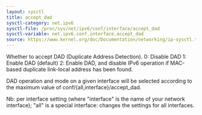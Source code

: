 ```yaml
---
layout: sysctl
title: accept_dad
sysctl-category: net.ipv6
sysctl-file: /proc/sys/net/ipv6/conf/interface/accept_dad
sysctl-variable: net.ipv6.conf.interface.accept_dad
source: https://www.kernel.org/doc/Documentation/networking/ip-sysctl.txt
---
```

Whether to accept DAD (Duplicate Address Detection).
0: Disable DAD
1: Enable DAD (default)
2: Enable DAD, and disable IPv6 operation if MAC-based duplicate
   link-local address has been found.

DAD operation and mode on a given interface will be selected according
to the maximum value of conf/{all,interface}/accept_dad.


Nb: per interface setting (where "interface" is the name of your network interface); "all" is a special interface: changes the settings for all interfaces.

